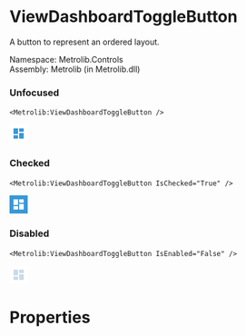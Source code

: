 # ViewDashboardToggleButton  

A button to represent an ordered layout.

Namespace: Metrolib.Controls  
Assembly: Metrolib (in Metrolib.dll)  

### Unfocused

```xaml
<Metrolib:ViewDashboardToggleButton />
```
![Image of ViewDashboardToggleButton, Unfocused](Unfocused.png)

### Checked

```xaml
<Metrolib:ViewDashboardToggleButton IsChecked="True" />
```
![Image of ViewDashboardToggleButton, Checked](Checked.png)

### Disabled

```xaml
<Metrolib:ViewDashboardToggleButton IsEnabled="False" />
```
![Image of ViewDashboardToggleButton, Disabled](Disabled.png)

# Properties  

